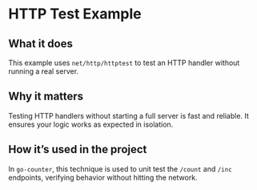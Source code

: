 # HTTP Test Example

## What it does

This example uses `net/http/httptest` to test an HTTP handler without running a real server.

## Why it matters

Testing HTTP handlers without starting a full server is fast and reliable. It ensures your logic works as expected in isolation.

## How it’s used in the project

In `go-counter`, this technique is used to unit test the `/count` and `/inc` endpoints, verifying behavior without hitting the network.
